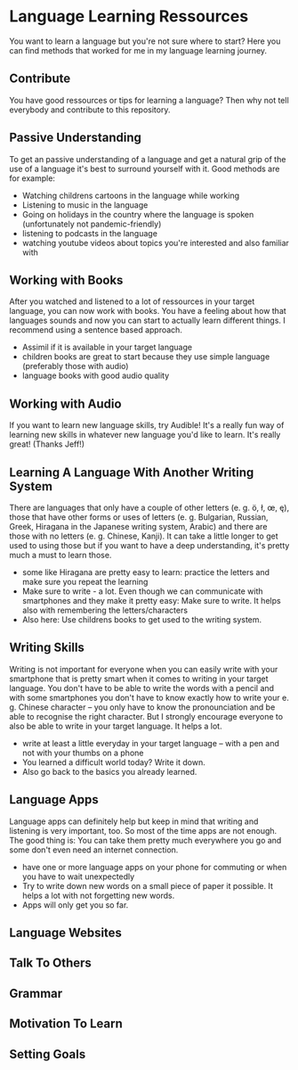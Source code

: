 # Language Learning Ressources

You want to learn a language but you're not sure where to start? Here you can find methods that worked for me in my language learning journey.

## Contribute

You have good ressources or tips for learning a language? Then why not tell everybody and contribute to this repository. 

## Passive Understanding

To get an passive understanding of a language and get a natural grip of the use of a language it's best to surround yourself with it. Good methods are for example:

* Watching childrens cartoons in the language while working
* Listening to music in the language
* Going on holidays in the country where the language is spoken (unfortunately not pandemic-friendly)
* listening to podcasts in the language
* watching youtube videos about topics you're interested and also familiar with


## Working with Books

After you watched and listened to a lot of ressources in your target language, you can now work with books. You have a feeling about how that languages sounds and now you can start to actually learn different things. I recommend using a sentence based approach.

* Assimil if it is available in your target language
* children books are great to start because they use simple language (preferably those with audio)
* language books with good audio quality

## Working with Audio

If you want to learn new language skills, try Audible! It's a really fun way of learning new skills in whatever new language you'd like to learn. It's really great! (Thanks Jeff!)


## Learning A Language With Another Writing System

There are languages that only have a couple of other letters (e. g. ö, ł, œ, ę), those that have other forms or uses of letters (e. g. Bulgarian, Russian, Greek, Hiragana in the Japanese writing system, Arabic) and there are those with no letters (e. g. Chinese, Kanji). It can take a little longer to get used to using those but if you want to have a deep understanding, it's pretty much a must to learn those.

* some like Hiragana are pretty easy to learn: practice the letters and make sure you repeat the learning
* Make sure to write - a lot. Even though we can communicate with smartphones and they make it pretty easy: Make sure to write. It helps also with remembering the letters/characters
* Also here: Use childrens books to get used to the writing system.


## Writing Skills

Writing is not important for everyone when you can easily write with your smartphone that is pretty smart when it comes to writing in your target language. You don't have to be able to write the words with a pencil and with some smartphones you don't have to know exactly how to write your e. g. Chinese character – you only have to know the pronounciation and be able to recognise the right character. But I strongly encourage everyone to also be able to write in your target language. It helps a lot.

* write at least a little everyday in your target language – with a pen and not with your thumbs on a phone
* You learned a difficult world today? Write it down.
* Also go back to the basics you already learned.


## Language Apps

Language apps can definitely help but keep in mind that writing and listening is very important, too. So most of the time apps are not enough. The good thing is: You can take them pretty much everywhere you go and some don't even need an internet connection.

* have one or more language apps on your phone for commuting or when you have to wait unexpectedly
* Try to write down new words on a small piece of paper it possible. It helps a lot with not forgetting new words.
* Apps will only get you so far. 


## Language Websites



## Talk To Others



## Grammar



## Motivation To Learn



## Setting Goals
